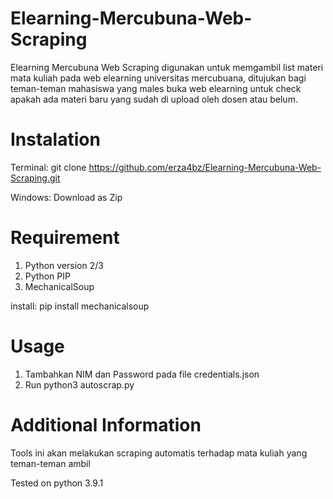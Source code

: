 # Elearning-Mercubuna-Web-Scraping
Elearning Mercubuna Web Scraping digunakan untuk memgambil list materi mata kuliah pada web elearning universitas mercubuana, ditujukan bagi teman-teman mahasiswa yang males buka web elearning untuk check apakah ada materi baru yang sudah di upload oleh dosen atau belum.

# Instalation
Terminal: git clone https://github.com/erza4bz/Elearning-Mercubuna-Web-Scraping.git

Windows: Download as Zip

# Requirement
1. Python version 2/3
2. Python PIP
3. MechanicalSoup

install: pip install mechanicalsoup

# Usage
1. Tambahkan NIM dan Password pada file credentials.json
2. Run python3 autoscrap.py

# Additional Information
Tools ini akan melakukan scraping automatis terhadap mata kuliah yang teman-teman ambil

Tested on python 3.9.1
